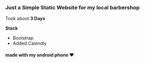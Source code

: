 <h3> Just a Simple Static Website for my local barbershop </h3>
Took about <b> 3 Days </b>

<b> Stack </b>
<ul>
  <li> Bootstrap </li>
  <li> Added Calendly </li>
</ul>

#### made with my android phone ❤️

